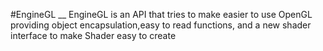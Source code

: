 #EngineGL
__
EngineGL is an API that tries to make easier to use OpenGL providing object encapsulation,easy to read functions, and a new shader interface to make Shader easy to create